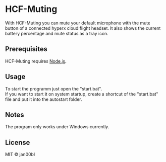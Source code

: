 # HCF-Muting
With HCF-Muting you can mute your default microphone with the mute button of a connected hyperx cloud flight headset.
It also shows the current battery percentage and mute status as a tray icon.

## Prerequisites
HCF-Muting requires [Node.js](https://nodejs.org/en/).  

## Usage
To start the programm just open the "start.bat".  
If you want to start it on system startup, create a shortcut of the "start.bat" file and put it into the autostart folder.

## Notes
The program only works under Windows currently.

## License
MIT © jan00bl
